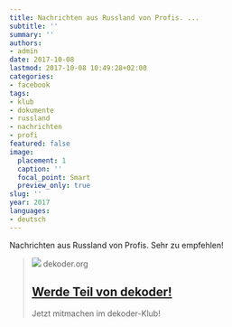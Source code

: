```yaml
---
title: Nachrichten aus Russland von Profis. ...
subtitle: ''
summary: ''
authors:
- admin
date: 2017-10-08
lastmod: 2017-10-08 10:49:28+02:00
categories:
- facebook
tags:
- klub
- dokumente
- russland
- nachrichten
- profi
featured: false
image:
  placement: 1
  caption: ''
  focal_point: Smart
  preview_only: true
slug: ''
year: 2017
languages:
- deutsch
---
```


Nachrichten aus Russland von Profis. Sehr zu empfehlen!
> [![](https://www.dekoder.org/sites/default/files/gutschein_aktion.png)](http://www.dekoder.org/de/klub)
> dekoder.org
> ## [Werde Teil von dekoder!](http://www.dekoder.org/de/klub)
>
>Jetzt mitmachen im dekoder-Klub!